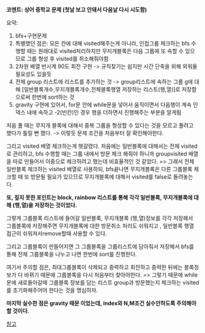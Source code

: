 **코멘트: 상어 중학교 문제 (첫날 보고 안돼서 다음날 다시 시도함)**

요약: 
  1. bfs+구현문제
  2. 특별했던 점은: 모든 칸에 대해 visited해주는게 아니라, 인접그룹 체크하는 bfs 수행할 때는 원래대로 visited처리하지만 무지개블록은 다음 그룹에 또 속할 수 있으므로 그룹 형성 후 visited를 취소해줘야함
  3. 2차원 배열 반시계 90도 회전 구현 -> 규칙찾기는 쉽지만 시간 단축을 위해 외워둘 필요성도 있을듯
  4. 전체 group 리스트에 리스트를 추가하는 것 -> group리스트에 속하는 그룹 g에 대해 [일반블록개수,무지개블록개수,전체블록행열 저장하는 리스트(행,열)]로 저장함으로써 한번에 sort하는 것
  5. gravity 구현에 있어서, for문 안에 while문을 넣어서 움직이면서 다음행이 계속 인덱스 내에 속하고 -2(빈칸)인 경우 행을 더하면서 진행해주는 부분을 알게됨



처음 풀 때는 무지개 블록에 대해서 중복 그룹을 형성할 수 있다는 것을 모르고 풀려고 했다가 틀릴 뻔 했다. -> 이렇듯 문제 조건을 처음부터 잘 확인해야한다.

그리고 visited 배열 체크하는게 헷갈렸다. 처음에는 일반블록에 대해서는 전체 visited로 관리하고, bfs 수행할 때는 그룹 내에서 방문 체크 해줘야 하니까 groupvisited 배열을 따로 만들어서 이중으로 체크하려고 했는데 비효율적인 것 같았다. 
=> 그래서 전체 일반블록 체크하는 visited 배열로 사용하되, bfs끝나면 무지개블록은 다른 그룹블록 체크할 때 또 방문될 필요가 있으므로 무지개블록에 대해서 visited를 false로 돌려놓는다.

**또, 짚지 못한 포인트는 block, rainbow 리스트를 통해 각각 일반블록, 무지개블록에 대해 (행,열)을 저장하는 것이었다.**

그렇게 그룹블록 리스트에 들어갈 일반블록, 무지개블록 (행,열)정보를 각각 저장해서 그룹블록에 저장해주면 무지개블록에 대한 방문취소 처리도 쉬워지고 , 일반블록 행열 접근이 쉬워져서remove할때 사용할 수 있다.

그리고 그룹블록이 만들어지면 그 그룹블록을 그룹리스트에 담아줘서 저장해서 bfs를 통해 전체 그룹블록을 나누고 나면 한번에 sort를 진행한다.

여기서 주의할 점은, 최대그룹블록이 삭제되고 중력하고 회전하고 중력한 뒤에는 블록정보가 다 바뀌기 때문에 그룹블록을 다시 처음부터 찾아야한다.
=> 그렇기 때문에 while문에 새로돌아갈때 그룹블록 정보를 담는 리스트 group과 방문했는지 체크하는 visited를 초기화해주어야 한다는 것을 명심하자.

**마지막 실수한 점은 gravity 때문 이었는데, index와 N,M조건 실수안하도록 주의해야할 것이다.** 


[참고](https://jennnn.tistory.com/68)
